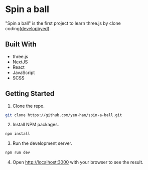 # Spin a ball

"Spin a ball" is the first project to learn three.js by clone coding([developbyed](https://www.youtube.com/watch?v=_OwJV2xL8M8&t=1943s)).


## Built With

- three.js
- NextJS
- React
- JavaScript
- SCSS

## Getting Started

1. Clone the repo.

```bash
git clone https://github.com/yen-han/spin-a-ball.git
```

2. Install NPM packages.

```bash
npm install
```

3. Run the development server.

```bash
npm run dev
```

4. Open [http://localhost:3000](http://localhost:3000) with your browser to see the result.
